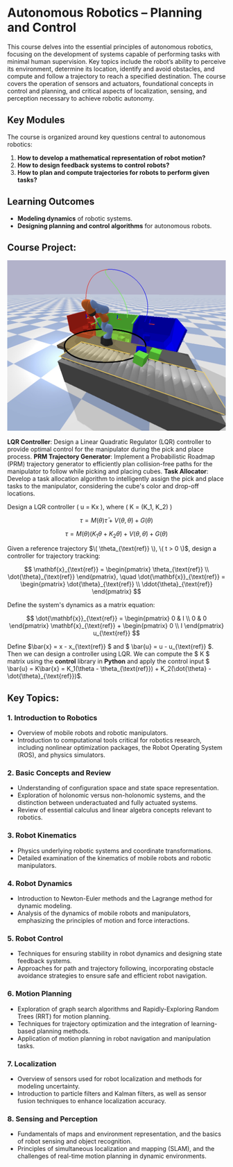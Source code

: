 # Autonomous Robotics – Planning and Control

This course delves into the essential principles of autonomous robotics, focusing on the development of systems capable of performing tasks with minimal human supervision. Key topics include the robot’s ability to perceive its environment, determine its location, identify and avoid obstacles, and compute and follow a trajectory to reach a specified destination. The course covers the operation of sensors and actuators, foundational concepts in control and planning, and critical aspects of localization, sensing, and perception necessary to achieve robotic autonomy.

## Key Modules

The course is organized around key questions central to autonomous robotics:

1. **How to develop a mathematical representation of robot motion?**
2. **How to design feedback systems to control robots?**
3. **How to plan and compute trajectories for robots to perform given tasks?**

## Learning Outcomes
- **Modeling dynamics** of robotic systems.
- **Designing planning and control algorithms** for autonomous robots.

## Course Project:

![arm](assets/1_arm.jpg)

**LQR Controller**: Design a Linear Quadratic Regulator (LQR) controller to provide optimal control for the manipulator during the pick and place process.
**PRM Trajectory Generator**: Implement a Probabilistic Roadmap (PRM) trajectory generator to efficiently plan collision-free paths for the manipulator to follow while picking and placing cubes.
**Task Allocator**: Develop a task allocation algorithm to intelligently assign the pick and place tasks to the manipulator, considering the cube's color and drop-off locations.

Design a LQR controller \( u = Kx \), where \( K = (K_1, K_2) \)

$$
\tau = M(\theta)\bar{\tau} + V(\theta, \dot{\theta}) + G(\theta)
$$

$$
\tau = M(\theta)(K_1\theta + K_2\dot{\theta}) + V(\theta, \dot{\theta}) + G(\theta)
$$

Given a reference trajectory $\( \theta_{\text{ref}} \), \( t > 0 \)$, design a controller for trajectory tracking:

$$
\mathbf{x}_{\text{ref}} = 
\begin{pmatrix}
\theta_{\text{ref}} \\
\dot{\theta}_{\text{ref}}
\end{pmatrix},
\quad
\dot{\mathbf{x}}_{\text{ref}} = 
\begin{pmatrix}
\dot{\theta}_{\text{ref}} \\
\ddot{\theta}_{\text{ref}}
\end{pmatrix}
$$

Define the system's dynamics as a matrix equation:


$$
\dot{\mathbf{x}}_{\text{ref}} = 
\begin{pmatrix}
0 & I \\
0 & 0
\end{pmatrix}
\mathbf{x}_{\text{ref}} +
\begin{pmatrix}
0 \\
I
\end{pmatrix}
u_{\text{ref}}
$$

Define $\bar{x} = x - x_{\text{ref}} $ and $ \bar{u} = u - u_{\text{ref}} $. Then we can design a controller using LQR. We can compute the $ K $ matrix using the **control** library in **Python** and apply the control input $ \bar{u} = K\bar{x} = K_1(\theta - \theta_{\text{ref}}) + K_2(\dot{\theta} - \dot{\theta}_{\text{ref}})$.

## Key Topics:

### 1. Introduction to Robotics
- Overview of mobile robots and robotic manipulators.
- Introduction to computational tools critical for robotics research, including nonlinear optimization packages, the Robot Operating System (ROS), and physics simulators.

### 2. Basic Concepts and Review
- Understanding of configuration space and state space representation.
- Exploration of holonomic versus non-holonomic systems, and the distinction between underactuated and fully actuated systems.
- Review of essential calculus and linear algebra concepts relevant to robotics.

### 3. Robot Kinematics
- Physics underlying robotic systems and coordinate transformations.
- Detailed examination of the kinematics of mobile robots and robotic manipulators.

### 4. Robot Dynamics
- Introduction to Newton-Euler methods and the Lagrange method for dynamic modeling.
- Analysis of the dynamics of mobile robots and manipulators, emphasizing the principles of motion and force interactions.

### 5. Robot Control
- Techniques for ensuring stability in robot dynamics and designing state feedback systems.
- Approaches for path and trajectory following, incorporating obstacle avoidance strategies to ensure safe and efficient robot navigation.

### 6. Motion Planning
- Exploration of graph search algorithms and Rapidly-Exploring Random Trees (RRT) for motion planning.
- Techniques for trajectory optimization and the integration of learning-based planning methods.
- Application of motion planning in robot navigation and manipulation tasks.

### 7. Localization
- Overview of sensors used for robot localization and methods for modeling uncertainty.
- Introduction to particle filters and Kalman filters, as well as sensor fusion techniques to enhance localization accuracy.

### 8. Sensing and Perception
- Fundamentals of maps and environment representation, and the basics of robot sensing and object recognition.
- Principles of simultaneous localization and mapping (SLAM), and the challenges of real-time motion planning in dynamic environments.
